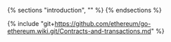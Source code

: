 {% sections "introduction", "" %}
{% endsections %}

{% include "git+https://github.com/ethereum/go-ethereum.wiki.git/Contracts-and-transactions.md" %}